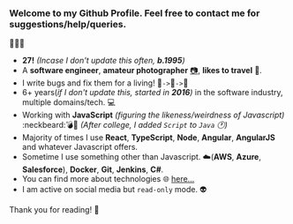 ### Welcome to my Github Profile. Feel free to contact me for suggestions/help/queries.
:loudspeaker::loudspeaker::loudspeaker:
* **27!** _(Incase I don't update this often, __b.1995__)_
* A **software engineer**, **amateur photographer** [:camera:](https://www.instagram.com/mali.pramod/), **likes to travel** :sunrise_over_mountains:.
* I write bugs and fix them for a living! :bug:`->`:mag_right:`->`:wrench:
* 6+ years(_if I don't update this, started in __2016__)_ in the software industry, multiple domains/tech. :computer:
* Working with **JavaScript** _(figuring the likeness/weirdness of Javascript)_ :neckbeard::bomb:🤯 _(After college, I added `Script` to `Java` :clock1:)_
* Majority of times I use **React**, **TypeScript**, **Node**, **Angular**, **AngularJS** and whatever Javascript offers.
* Sometime I use something other than Javascript. :cloud:(__AWS__, __Azure__, __Salesforce__), __Docker__, __Git__, __Jenkins__, __C#__.
* You can find more about technologies :globe_with_meridians: [here...](https://pramodmali.vercel.app/)
* I am active on social media but `read-only` mode. :alien:

Thank you for reading! :book:
